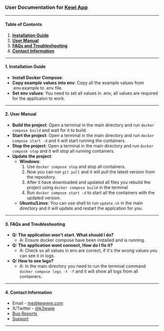 ### User Documentation for [Kewi App](https://github.com/kewwie/kewiapp)
___

#### Table of Contents
1. **[Installation Guide](#1-installation-guide)**
2. **[User Manual](#2-user-manual)**
3. **[FAQs and Troubleshooting](#3-faqs-and-troubleshooting)**
4. **[Contact Information](#4-contact-information)**

---

#### 1. Installation Guide
- **Install Docker Compose**: 
- **Copy example values into env**: Copy all the example values from .env.example to .env file.
- **Set env values**: You need to set all values in .env, all values are required for the applicaion to work.

---

#### 2. User Manual


- **Build the project**: Open a terminal in the main directory and run `docker compose build` and wait for it to build.
- **Start the project**: Open a terminal in the main directory and run `docker compose start -d` and it will start running the containers.
- **Stop the project**: Open a terminal in the main directory and run `docker compose stop` and it will stop all running containers.
- **Update the project**: 
    - **Windows**: 
        1. Use `docker compose stop` and stop all containers.
        2. Now you can run `git pull` and it will pull the latest version from the repository.
        3. After it have downloaded and updated all files you rebuild the project using `docker compose build` in the terminal
        4. Run `docker compose start -d` to start all the containers with the updated version.
    - **Ubuntu/Linux**: 
        You can use shell to run `update.sh` in the main directory and it will update and restart the applcation for you.


---

#### 3. FAQs and Troubleshooting
- **Q: The application won't start. What should I do?**
  - A: Ensure docker compose have been installed and is running.
- **Q: The application wont connect, How do I fix it?**
  - A: Check so all values in env are correct, if it's the wrong values you can see it in logs.
- **Q: How to see logs?**
  - A: In the main directory you need to run the terminal command `docker compose logs -t -f` and it will show all logs from all containers.

---

#### 4. Contact Information
- Email - me@kewwie.com
- X/Twitter - [@k3wwie](https://x.com/k3wwie)
- [Bug Reports](https://github.com/kewwie/kewiapp/issues)
- [Support](https://api.kewwie.com/join/kewi)

---